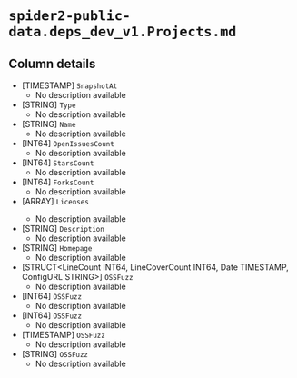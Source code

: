 # `spider2-public-data.deps_dev_v1.Projects.md`

## Column details

* [TIMESTAMP]    `SnapshotAt`
  - No description available
* [STRING]    `Type`
  - No description available
* [STRING]    `Name`
  - No description available
* [INT64]    `OpenIssuesCount`
  - No description available
* [INT64]    `StarsCount`
  - No description available
* [INT64]    `ForksCount`
  - No description available
* [ARRAY<STRING>]    `Licenses`
  - No description available
* [STRING]    `Description`
  - No description available
* [STRING]    `Homepage`
  - No description available
* [STRUCT<LineCount INT64, LineCoverCount INT64, Date TIMESTAMP, ConfigURL STRING>]    `OSSFuzz`
  - No description available
* [INT64]    `OSSFuzz`
  - No description available
* [INT64]    `OSSFuzz`
  - No description available
* [TIMESTAMP]    `OSSFuzz`
  - No description available
* [STRING]    `OSSFuzz`
  - No description available

